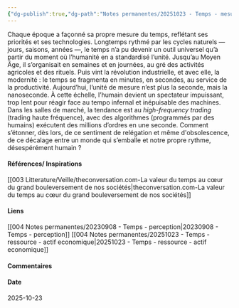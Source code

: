 ```yaml
---
{"dg-publish":true,"dg-path":"Notes permanentes/20251023 - Temps - mesure - évolution.md","permalink":"/notes-permanentes/20251023-temps-mesure-evolution/","dgPassFrontmatter":true}
---
```


Chaque époque a façonné sa propre mesure du temps, reflétant ses priorités et ses technologies. 
Longtemps rythmé par les cycles naturels — jours, saisons, années —, le temps n’a pu devenir un outil universel qu’à partir du moment où l’humanité en a standardisé l’unité. 
Jusqu’au Moyen Âge, il s’organisait en semaines et en journées, au gré des activités agricoles et des rituels. 
Puis vint la révolution industrielle, et avec elle, la modernité : le temps se fragmenta en minutes, en secondes, au service de la productivité.
Aujourd’hui, l’unité de mesure n’est plus la seconde, mais la nanoseconde. 
À cette échelle, l’humain devient un spectateur impuissant, trop lent pour réagir face au tempo infernal et inépuisable des machines. Dans les salles de marché, la tendance est au _high-frequency trading_ (trading haute fréquence), avec des algorithmes (programmés par des humains) exécutent des millions d’ordres en une seconde.
Comment s’étonner, dès lors, de ce sentiment de relégation et même d'obsolescence, de ce décalage entre un monde qui s’emballe et notre propre rythme, désespérément humain ?

#### Références/ Inspirations
[[003 Litterature/Veille/theconversation.com-La valeur du temps au cœur du grand bouleversement de nos sociétés\|theconversation.com-La valeur du temps au cœur du grand bouleversement de nos sociétés]]

#### Liens
[[004 Notes permanentes/20230908 - Temps - perception\|20230908 - Temps - perception]]
[[004 Notes permanentes/20251023 - Temps - ressource - actif economique\|20251023 - Temps - ressource - actif economique]]

#### Commentaires



#### Date
2025-10-23
